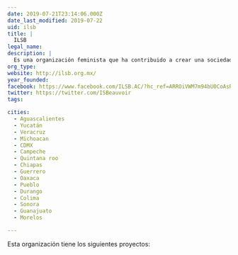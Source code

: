 ```yaml
---
date: 2019-07-21T23:14:06.000Z
date_last_modified: 2019-07-22
uid: ilsb
title: |
  ILSB
legal_name: 
description: |
  Es una organización feminista que ha contribuido a crear una sociedad más justa y democrática a través del conocimiento, la innovación y la formación de liderazgos sociales con perspectiva de género.
org_type: 
website: http://ilsb.org.mx/
year_founded: 
facebook: https://www.facebook.com/ILSB.AC/?hc_ref=ARROiVWM7m94bU0CoAsR2kaNNzuz9WA1-lRiOv4nxqtWZyKeWhe9mIvWfakuQngVrfE&fref=nf
twitter: https://twitter.com/ISBeauvoir
tags:

cities: 
  - Aguascalientes
  - Yucatán
  - Veracruz
  - Michoacan
  - CDMX
  - Campeche
  - Quintana roo
  - Chiapas
  - Guerrero
  - Oaxaca
  - Pueblo
  - Durango
  - Colima
  - Sonora
  - Guanajuato
  - Morelos

---
```


Esta organización tiene los siguientes proyectos:


